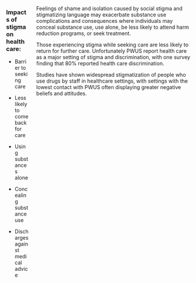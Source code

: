 <!-- Section Level Feedback -->
<div class="columns">
  <div class="column is-6">

### Impacts of stigma on health care:
- Barrier to seeking care
- Less likely to come back for care
- Using substances alone
- Concealing substance use
- Discharges against medical advice

  </div>
  <div class="column is-5">

Feelings of shame and isolation caused by social stigma and stigmatizing language may exacerbate substance use complications and consequences where individuals may conceal substance use, use alone, be less likely to attend harm reduction programs, or seek treatment.

Those experiencing stigma while seeking care are less likely to return for further care. Unfortunately PWUS report health care as a major setting of stigma and discrimination, with one survey finding that 80% reported health care discrimination. 

Studies have shown widespread stigmatization of people who use drugs by staff in healthcare settings, with settings with the lowest contact with PWUS often displaying greater negative beliefs and attitudes.


  </div>
</div>